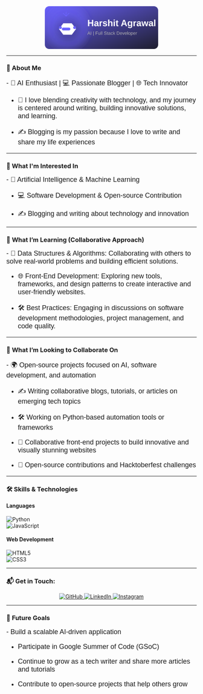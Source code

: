<div align="center">
  <img src="Shubhz.svg" alt="Custom Logo" width="300" />
</div>

---
### 🌟 About Me  
<div style="font-family: 'Arial', sans-serif; font-size: 18px;">
  - 🚀 AI Enthusiast | 💻 Passionate Blogger | 🌐 Tech Innovator 
  
  - 🎨 I love blending creativity with technology, and my journey is centered around writing, building innovative solutions, and learning.
    
  - ✍️ Blogging is my passion because I love to write and share my life experiences
</div>

---

### 👀 What I'm Interested In
<div style="font-family: 'Arial', sans-serif; font-size: 18px;">
  - 🤖 Artificial Intelligence & Machine Learning  
  
  - 💻 Software Development & Open-source Contribution
    
  - ✍️ Blogging and writing about technology and innovation
</div>

---

### 🌱 **What I’m Learning (Collaborative Approach)**
<div style="font-family: 'Arial', sans-serif; font-size: 18px;">
  - 🔷 Data Structures & Algorithms: Collaborating with others to solve real-world problems and building efficient solutions.  
  
  - 🌐 Front-End Development: Exploring new tools, frameworks, and design patterns to create interactive and user-friendly websites.
     
  - 🛠️ Best Practices: Engaging in discussions on software development methodologies, project management, and code quality. 
</div>

---

### 💞️ **What I’m Looking to Collaborate On**
<div style="font-family: 'Arial', sans-serif; font-size: 18px;">
  - 🌍 Open-source projects focused on AI, software development, and automation
  
  - ✍️ Writing collaborative blogs, tutorials, or articles on emerging tech topics
    
  - 🛠️ Working on Python-based automation tools or frameworks
    
  - 🎨 Collaborative front-end projects to build innovative and visually stunning websites
     
  - 🍂 Open-source contributions and Hacktoberfest challenges  
</div>

---

### 🛠️ **Skills & Technologies**

#### **Languages**  
![Python](https://img.shields.io/badge/Python-3776AB?style=for-the-badge&logo=python&logoColor=white)  
![JavaScript](https://img.shields.io/badge/JavaScript-F7DF1E?style=for-the-badge&logo=javascript&logoColor=black)  

#### **Web Development**  
![HTML5](https://img.shields.io/badge/HTML5-E34F26?style=for-the-badge&logo=html5&logoColor=white)  
![CSS3](https://img.shields.io/badge/CSS3-1572B6?style=for-the-badge&logo=css3&logoColor=white)  

---
### 📬 Get in Touch:
<div align="center">
  <a href="https://github.com/Shubhz20" target="_blank">
    <img src="https://img.icons8.com/ios-glyphs/60/github.png" alt="GitHub" />
  </a>
  <a href="https://www.linkedin.com/in/harshitagrawal-/" target="_blank">
    <img src="https://img.icons8.com/ios-filled/60/linkedin.png" alt="LinkedIn" />
  </a>
  <a href="https://www.instagram.com/itsharshitagrawal__/" target="_blank">
    <img src="https://img.icons8.com/ios-filled/60/instagram-new.png" alt="Instagram" />
  </a>

</div>

---



### 🚀 **Future Goals**
<div style="font-family: 'Arial', sans-serif; font-size: 18px;">
  - Build a scalable AI-driven application  
  
  - Participate in Google Summer of Code (GSoC)
    
  - Continue to grow as a tech writer and share more articles and tutorials
    
  - Contribute to open-source projects that help others grow
</div>
